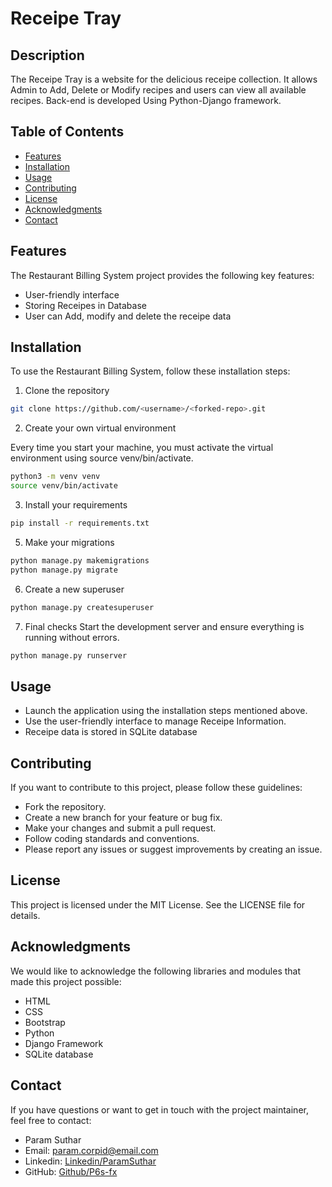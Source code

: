 # Receipe Tray

## Description

The Receipe Tray is a website for the delicious receipe collection. It allows Admin to Add, Delete or Modify recipes and users can view all available recipes. Back-end is developed Using Python-Django framework.

## Table of Contents

- [Features](#features)
- [Installation](#installation)
- [Usage](#usage)
- [Contributing](#contributing)
- [License](#license)
- [Acknowledgments](#acknowledgments)
- [Contact](#contact)

## Features

The Restaurant Billing System project provides the following key features:

- User-friendly interface
- Storing Receipes in Database
- User can Add, modify and delete the receipe data

## Installation

To use the Restaurant Billing System, follow these installation steps:

1. Clone the repository

```bash
git clone https://github.com/<username>/<forked-repo>.git
```

2. Create your own virtual environment

Every time you start your machine, you must activate the virtual environment using source venv/bin/activate.

```bash
python3 -m venv venv
source venv/bin/activate
```

3. Install your requirements

```bash
pip install -r requirements.txt
```

5. Make your migrations

```bash
python manage.py makemigrations
python manage.py migrate
```

6. Create a new superuser

```bash
python manage.py createsuperuser
```

7. Final checks
Start the development server and ensure everything is running without errors.

```bash
python manage.py runserver
```

## Usage

- Launch the application using the installation steps mentioned above.
- Use the user-friendly interface to manage Receipe Information.
- Receipe data is stored in SQLite database

## Contributing

If you want to contribute to this project, please follow these guidelines:

- Fork the repository.
- Create a new branch for your feature or bug fix.
- Make your changes and submit a pull request.
- Follow coding standards and conventions.
- Please report any issues or suggest improvements by creating an issue.

## License

This project is licensed under the MIT License. See the LICENSE file for details.

## Acknowledgments

We would like to acknowledge the following libraries and modules that made this project possible:

- HTML
- CSS
- Bootstrap
- Python
- Django Framework  
- SQLite database

## Contact

If you have questions or want to get in touch with the project maintainer, feel free to contact:

- Param Suthar
- Email: <param.corpid@email.com>
- Linkedin: [Linkedin/ParamSuthar](https://www.linkedin.com/in/paramsuthar)
- GitHub: [Github/P6s-fx](https://github.com/P6s-fx)
